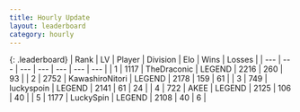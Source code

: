 ```yaml
---
title: Hourly Update
layout: leaderboard
category: hourly
---
```


{: .leaderboard}
| Rank | LV | Player | Division | Elo | Wins | Losses |
| --- | --- | --- | --- | --- | --- | --- |
| <span data-change="0">1</span> | 1117 | <span title="ID: 544310">TheDraconic</span> | LEGEND | <span data-change="0">2216</span> | <span data-change="0">260</span> | <span data-change="0">93</span> |
| <span data-change="0">2</span> | 2752 | <span title="ID: 164871">KawashiroNitori</span> | LEGEND | <span data-change="0">2178</span> | <span data-change="0">159</span> | <span data-change="0">61</span> |
| <span data-change="0">3</span> | 749 | <span title="ID: 512212">luckyspoin</span> | LEGEND | <span data-change="0">2141</span> | <span data-change="0">61</span> | <span data-change="0">24</span> |
| <span data-change="0">4</span> | 722 | <span title="ID: 455100">AKEE</span> | LEGEND | <span data-change="0">2125</span> | <span data-change="0">106</span> | <span data-change="0">40</span> |
| <span data-change="0">5</span> | 1177 | <span title="ID: 498412">LuckySpin</span> | LEGEND | <span data-change="0">2108</span> | <span data-change="0">40</span> | <span data-change="0">6</span> |